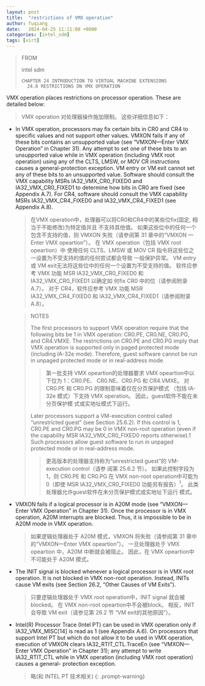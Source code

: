 ```yaml
---
layout: post
title:  "restrictions of VMX operation"
author: fuqiang
date:   2024-04-25 11:11:00 +0800
categories: [intel_sdm]
tags: [virt]
---
```


> FROM
>
> intel sdm
> ```
> CHAPTER 24 INTRODUCTION TO VIRTUAL MACHINE EXTENSIONS
>   24.8 RESTRICTIONS ON VMX OPERATION
> ```

VMX operation places restrictions on processor operation. These are detailed
below:

> VMX operation 对处理器操作施加限制。 这些详细信息如下： 

* In VMX operation, processors may fix certain bits in CR0 and CR4 to specific
  values and not support other values. VMXON fails if any of these bits
  contains an unsupported value (see “VMXON—Enter VMX Operation” in Chapter
  31). Any attempt to set one of these bits to an unsupported value while in
  VMX operation (including VMX root operation) using any of the CLTS, LMSW, or
  MOV CR instructions causes a general-protection exception. VM entry or VM
  exit cannot set any of these bits to an unsupported value. Software should
  consult the VMX capability MSRs IA32_VMX_CR0_FIXED0 and IA32_VMX_CR0_FIXED1
  to determine how bits in CR0 are fixed (see Appendix A.7). For CR4, software
  should consult the VMX capability MSRs IA32_VMX_CR4_FIXED0 and
  IA32_VMX_CR4_FIXED1 (see Appendix A.8).
  > 在VMX operation中，处理器可以将CR0和CR4中的某些位fix(固定, 相当于不能修改)为特定值并且
  > 不支持其他值。 如果这些位中的任何一个包含不支持的值，则 VMXON 失败（请参阅第 31 
  > 章中的“VMXON — Enter VMX opeartion”）。 在 VMX operation（包括 VMX root opeartion）中
  > 使用任何 CLTS、LMSW 或 MOV CR 指令将这些位之一设置为不受支持的值的任何尝试都会导致
  > 一般保护异常。 VM entry 或 VM exit无法将这些位中的任何一个设置为不受支持的值。
  > 软件应参考 VMX 功能 MSR IA32_VMX_CR0_FIXED0 和 IA32_VMX_CR0_FIXED1 以确定如
  > 何fix CR0 中的位（请参阅附录 A.7）。 对于 CR4，软件应参考 VMX 功能 
  > MSR IA32_VMX_CR4_FIXED0 和 IA32_VMX_CR4_FIXED1（请参阅附录 A.8）。

  > NOTES
  >
  > The first processors to support VMX operation require that the following
  > bits be 1 in VMX operation: CR0.PE, CR0.NE, CR0.PG, and CR4.VMXE. The
  > restrictions on CR0.PE and CR0.PG imply that VMX operation is supported
  > only in paged protected mode (including IA-32e mode). Therefore, guest
  > software cannot be run in unpaged protected mode or in real-address mode.
  >
  > > 第一批支持 VMX opeartion的处理器要求 VMX opeartion中以下位为 1：CR0.PE、
  > > CR0.NE、CR0.PG 和 CR4.VMXE。 对 CR0.PE 和 CR0.PG 的限制意味着仅在分页保护模式
  > > （包括 IA-32e 模式）下支持 VMX operation。 因此，guest软件不能在未分页保护模
  > > 式或实地址模式下运行。
  > 
  > Later processors support a VM-execution control called “unrestricted guest”
  > (see Section 25.6.2). If this control is 1, CR0.PE and CR0.PG may be 0 in
  > VMX non-root operation (even if the capability MSR IA32_VMX_CR0_FIXED0
  > reports otherwise).1 Such processors allow guest software to run in unpaged
  > protected mode or in real-address mode.
  >
  > > 更高版本的处理器支持称为“unrestricted guest”的 VM-execution control（请参
  > > 阅第 25.6.2 节）。 如果此控制字段为 1，则 CR0.PE 和 CR0.PG 在 VMX non-root 
  > > operation中可能为 0（即使 MSR IA32_VMX_CR0_FIXED0 功能另有报告）<sup>1</sup>。
  > > 此类处理器允许guest软件在未分页保护模式或实地址下运行 模式。

* VMXON fails if a logical processor is in A20M mode (see “VMXON—Enter VMX
  Operation” in Chapter 31). Once the processor is in VMX operation, A20M
  interrupts are blocked. Thus, it is impossible to be in A20M mode in VMX
  operation.
  > 如果逻辑处理器处于 A20M 模式，VMXON 将失败（请参阅第 31 章中的“VMXON—Enter
  > VMX opeartion”）。 一旦处理器处于 VMX opeartion 中，A20M 中断就会被阻止。 
  > 因此，在 VMX opeartion中不可能处于 A20M 模式。

* The INIT signal is blocked whenever a logical processor is in VMX root
  operation. It is not blocked in VMX non-root operation. Instead, INITs cause
  VM exits (see Section 26.2, “Other Causes of VM Exits”).
  > 只要逻辑处理器处于 VMX root operation中，INIT signal 就会被blocked。 在 VMX 
  > non-root opeartion中不会被block。 相反，INIT 会导致 VM exit（请参见第 26.2 节
  > “VM exit的其他原因”）。

* Intel(R) Processor Trace (Intel PT) can be used in VMX operation only if
  IA32_VMX_MISC[14] is read as 1 (see Appendix A.6). On processors that support
  Intel PT but which do not allow it to be used in VMX operation, execution of
  VMXON clears IA32_RTIT_CTL.TraceEn (see “VMXON—Enter VMX Operation” in
  Chapter 31); any attempt to write IA32_RTIT_CTL while in VMX operation
  (including VMX root operation) causes a general- protection exception.
  > 略(和 INTEL PT 技术相关)
  {: .prompt-warning}
